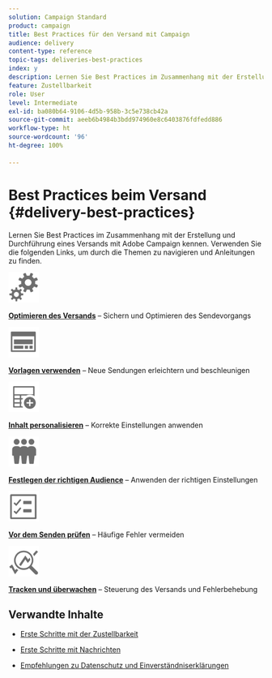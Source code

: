 ```yaml
---
solution: Campaign Standard
product: campaign
title: Best Practices für den Versand mit Campaign
audience: delivery
content-type: reference
topic-tags: deliveries-best-practices
index: y
description: Lernen Sie Best Practices im Zusammenhang mit der Erstellung und Durchführung eines Versands mit Adobe Campaign kennen.
feature: Zustellbarkeit
role: User
level: Intermediate
exl-id: ba080b64-9106-4d5b-958b-3c5e738cb42a
source-git-commit: aeeb6b4984b3bdd974960e8c6403876fdfedd886
workflow-type: ht
source-wordcount: '96'
ht-degree: 100%

---
```


# Best Practices beim Versand {#delivery-best-practices}

Lernen Sie Best Practices im Zusammenhang mit der Erstellung und Durchführung eines Versands mit Adobe Campaign kennen. Verwenden Sie die folgenden Links, um durch die Themen zu navigieren und Anleitungen zu finden.

<img src="assets/do-not-localize/optimize.svg"  width="60px">

**[Optimieren des Versands](optimize-delivery.md)** – Sichern und Optimieren des Sendevorgangs

<img src="assets/do-not-localize/design.svg"  width="60px">

**[Vorlagen verwenden](use-templates.md)** – Neue Sendungen erleichtern und beschleunigen

<img src="assets/do-not-localize/custom.svg"  width="60px">

**[Inhalt personalisieren](design-and-personalize.md)** – Korrekte Einstellungen anwenden

<img src="assets/do-not-localize/profiles.svg"  width="60px">

**[Festlegen der richtigen Audience](define-the-right-audience.md)** – Anwenden der richtigen Einstellungen

<img src="assets/do-not-localize/start.svg"  width="60px">

**[Vor dem Senden prüfen](check-before-sending.md)** – Häufige Fehler vermeiden

<img src="assets/do-not-localize/troubleshoot.svg"  width="60px">

**[Tracken und überwachen](track-and-monitor.md)** – Steuerung des Versands und Fehlerbehebung

## Verwandte Inhalte

* [Erste Schritte mit der Zustellbarkeit](../../sending/using/about-deliverability.md)

* [Erste Schritte mit Nachrichten](../../channels/using/get-started-communication-channels.md)

* [Empfehlungen zu Datenschutz und Einverständniserklärungen](../../start/using/privacy.md)
